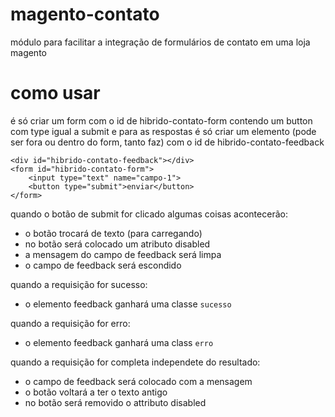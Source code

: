 # magento-contato

módulo para facilitar a integração de formulários de contato em uma loja magento

# como usar

é só criar um form com o id de hibrido-contato-form contendo um button com type
igual a submit e para as respostas é só criar um elemento (pode ser fora ou
dentro do form, tanto faz) com o id de hibrido-contato-feedback

```
<div id="hibrido-contato-feedback"></div>
<form id="hibrido-contato-form">
    <input type="text" name="campo-1">
    <button type="submit">enviar</button>
</form>
```

quando o botão de submit for clicado algumas coisas acontecerão:

* o botão trocará de texto (para carregando)
* no botão será colocado um atributo disabled
* a mensagem do campo de feedback será limpa
* o campo de feedback será escondido

quando a requisição for sucesso:

* o elemento feedback ganhará uma classe `sucesso`

quando a requisição for erro:

* o elemento feedback ganhará uma class `erro`

quando a requisição for completa independete do resultado:

* o campo de feedback será colocado com a mensagem
* o botão voltará a ter o texto antigo
* no botão será removido o attributo disabled

